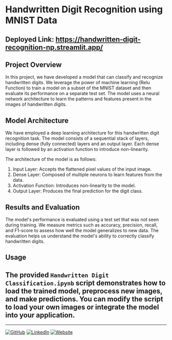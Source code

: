 # Handwritten Digit Recognition using MNIST Data

## Deployed Link: https://handwritten-digit-recognition-np.streamlit.app/

## Project Overview

In this project, we have developed a model that can classify and recognize handwritten digits. We leverage the power of machine learning (Relu Function) to train a model on a subset of the MNIST dataset and then evaluate its performance on a separate test set. The model uses a neural network architecture to learn the patterns and features present in the images of handwritten digits.

## Model Architecture

We have employed a deep learning architecture for this handwritten digit recognition task. The model consists of a sequential stack of layers, including dense (fully connected) layers and an output layer. Each dense layer is followed by an activation function to introduce non-linearity.

The architecture of the model is as follows:

1. Input Layer: Accepts the flattened pixel values of the input image.
2. Dense Layer: Composed of multiple neurons to learn features from the data.
3. Activation Function: Introduces non-linearity to the model.
4. Output Layer: Produces the final prediction for the digit class.

## Results and Evaluation

The model's performance is evaluated using a test set that was not seen during training. We measure metrics such as accuracy, precision, recall, and F1-score to assess how well the model generalizes to new data. The evaluation helps us understand the model's ability to correctly classify handwritten digits.

## Usage

The provided `Handwritten Digit Classification.ipynb` script demonstrates how to load the trained model, preprocess new images, and make predictions. You can modify the script to load your own images or integrate the model into your application.
---

---

[![GitHub](https://img.shields.io/badge/GitHub-Profile-blue?style=flat-square&logo=github)](https://github.com/yourusername)
[![LinkedIn](https://img.shields.io/badge/LinkedIn-Profile-blue?style=flat-square&logo=linkedin)](https://www.linkedin.com/in/yourusername)
[![Website](https://img.shields.io/badge/Personal-Website-blue?style=flat-square&logo=chrome)](https://yourwebsite.com)


